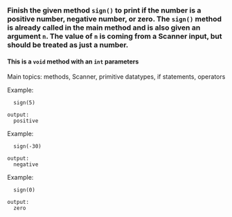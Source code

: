### Finish the given method `sign()` to print if the number is a positive number, negative number, or zero. The `sign()` method is already called in the main method and is also given an argument `n`. The value of `n` is coming from a Scanner input, but should be treated as just a number.

#### This is a `void` method with an `int` parameters

Main topics: methods, Scanner, primitive datatypes, if statements, operators

Example:
```
  sign(5)

output: 
  positive 
```
Example:
```
  sign(-30)

output: 
  negative 
```
Example:
```
  sign(0)

output: 
  zero 
```
